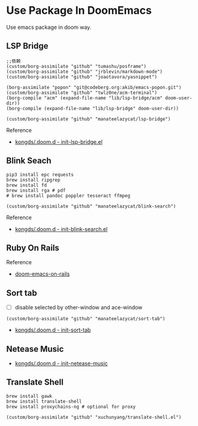# Use Package In DoomEmacs
Use emacs package in doom way.
## LSP Bridge
``` emacs-lisp
;;依赖
(custom/borg-assimilate "github" "tumashu/posframe")
(custom/borg-assimilate "github" "jrblevin/markdown-mode")
(custom/borg-assimilate "github" "joaotavora/yasnippet")

(borg-assimilate "popon" "git@codeberg.org:akib/emacs-popon.git")
(custom/borg-assimilate "github" "twlz0ne/acm-terminal")
(borg-compile "acm" (expand-file-name "lib/lsp-bridge/acm" doom-user-dir))
(borg-compile (expand-file-name "lib/lsp-bridge" doom-user-dir))

(custom/borg-assimilate "github" "manateelazycat/lsp-bridge")
```
Reference 
- [kongds/.doom.d - init-lsp-bridge.el](https://github.com/kongds/.doom.d/blob/main/configs/init-lsp-bridge.el)
## Blink Seach
``` shell
pip3 install epc requests
brew install ripgrep
brew install fd
brew install rga # pdf
# brew install pandoc poppler tesseract ffmpeg
```

``` emacs-lisp
(custom/borg-assimilate "github" "manateelazycat/blink-search")
```
Reference 
- [kongds/.doom.d - init-blink-search.el](https://github.com/kongds/.doom.d/blob/main/configs/init-blink-search.el)
## Ruby On Rails
Reference
- [doom-emacs-on-rails](https://github.com/otavioschwanck/doom-emacs-on-rails)
## Sort tab 
- [ ] disable selected by other-window and ace-window
``` emacs-lisp
(custom/borg-assimilate "github" "manateelazycat/sort-tab")
```
- [kongds/.doom.d - init-sort-tab](https://github.com/kongds/.doom.d/blob/main/configs/init-sort-tab.el)
## Netease Music
- [kongds/.doom.d - init-netease-music](https://github.com/kongds/.doom.d/blob/main/configs/init-netease-music.el)
## Translate Shell
``` shell
brew install gawk
brew install translate-shell
brew install proxychains-ng # optional for proxy
```

``` emacs-lisp
(custom/borg-assimilate "github" "xuchunyang/translate-shell.el")
```
